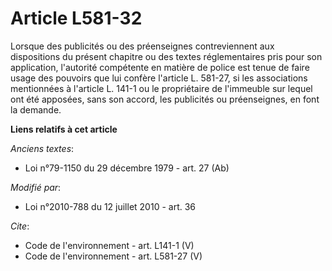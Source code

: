 # Article L581-32

Lorsque des publicités ou des préenseignes contreviennent aux dispositions du présent chapitre ou des textes réglementaires
pris pour son application, l'autorité compétente en matière de police est tenue de faire usage des pouvoirs que lui confère
l'article L. 581-27, si les associations mentionnées à l'article L. 141-1 ou le propriétaire de l'immeuble sur lequel ont été
apposées, sans son accord, les publicités ou préenseignes, en font la demande.

**Liens relatifs à cet article**

_Anciens textes_:

  - Loi n°79-1150 du 29 décembre 1979 - art. 27 (Ab)

_Modifié par_:

  - Loi n°2010-788 du 12 juillet 2010 - art. 36

_Cite_:

  - Code de l'environnement - art. L141-1 (V)
  - Code de l'environnement - art. L581-27 (V)
